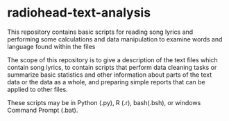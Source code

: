# radiohead-text-analysis
This repository contains basic scripts for reading song lyrics and performing some calculations and data manipulation to examine words and language found within the files

The scope of this repository is to give a description of the text files which contain song lyrics, to 
contain scripts that perform data cleaning tasks or summarize basic statistics and other information 
about parts of the text data or the data as a whole, and preparing simple reports that can be applied 
to other files.

These scripts may be in Python (.py), R (.r), bash(.bsh), or windows Command Prompt (.bat).
